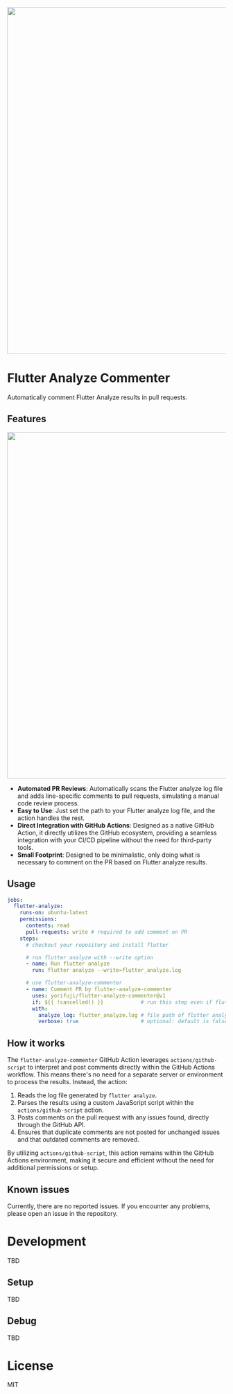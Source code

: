 
<img width="800" src="https://github.com/yorifuji/flutter-analyze-commenter/assets/583917/588272c1-f2d3-4b8d-be3e-20812caa42f4">

# Flutter Analyze Commenter

Automatically comment Flutter Analyze results in pull requests.

## Features

<img width="800" src="https://github.com/yorifuji/flutter-analyze-commenter/assets/583917/2f40f92d-4731-4eb6-98d4-85c8d00998f8">

- **Automated PR Reviews**: Automatically scans the Flutter analyze log file and adds line-specific comments to pull requests, simulating a manual code review process.
- **Easy to Use**: Just set the path to your Flutter analyze log file, and the action handles the rest.
- **Direct Integration with GitHub Actions**: Designed as a native GitHub Action, it directly utilizes the GitHub ecosystem, providing a seamless integration with your CI/CD pipeline without the need for third-party tools.
- **Small Footprint**: Designed to be minimalistic, only doing what is necessary to comment on the PR based on Flutter analyze results.

## Usage

```yaml
jobs:
  flutter-analyze:
    runs-on: ubuntu-latest
    permissions:
      contents: read
      pull-requests: write # required to add comment on PR
    steps:
      # checkout your repository and install flutter

      # run flutter analyze with --write option
      - name: Run flutter analyze
        run: flutter analyze --write=flutter_analyze.log

      # use flutter-analyze-commenter
      - name: Comment PR by flutter-analyze-commenter
        uses: yorifuji/flutter-analyze-commenter@v1
        if: ${{ !cancelled() }}            # run this step even if flutter analyze fails
        with:
          analyze_log: flutter_analyze.log # file path of flutter analyze log
          verbose: true                    # optional: default is false
```

## How it works

The `flutter-analyze-commenter` GitHub Action leverages `actions/github-script` to interpret and post comments directly within the GitHub Actions workflow. This means there's no need for a separate server or environment to process the results. Instead, the action:

1. Reads the log file generated by `flutter analyze`.
2. Parses the results using a custom JavaScript script within the `actions/github-script` action.
3. Posts comments on the pull request with any issues found, directly through the GitHub API.
4. Ensures that duplicate comments are not posted for unchanged issues and that outdated comments are removed.

By utilizing `actions/github-script`, this action remains within the GitHub Actions environment, making it secure and efficient without the need for additional permissions or setup.

## Known issues

Currently, there are no reported issues. If you encounter any problems, please open an issue in the repository.

# Development

TBD

## Setup

TBD

## Debug

TBD

# License

MIT
